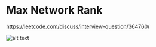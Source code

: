 # Max Network Rank

https://leetcode.com/discuss/interview-question/364760/

![alt text](https://assets.leetcode.com/users/siojl13/image_1570305128.png "Description")
